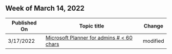 <!-- This file is generated automatically each week. Changes made to this file will be overwritten.-->



## Week of March 14, 2022


| Published On |Topic title | Change |
|------|------------|--------|
| 3/17/2022 | [Microsoft Planner for admins # < 60 chars](/Office365/Planner/index) | modified |
